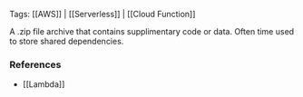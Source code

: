 
Tags: [[AWS]] | [[Serverless]] | [[Cloud Function]]

A .zip file archive that contains supplimentary code or data. Often time used to store shared dependencies.


### References
- [[Lambda]]

